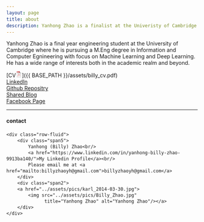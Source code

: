 ```yaml
---
layout: page
title: about
description: Yanhong Zhao is a finalist at the Univeristy of Cambridge reading Information and Computer Engineering
---
```


Yanhong Zhao is a final year engineering student at the University of Cambridge where he is pursuing a M.Eng degree 
in Information and Computer Egnineering with focus on Machine Learning and Deep Learning. He has a wide range of 
interests both in the academic realm and beyond.

[CV![CV as pdf](icons16/pdf-icon.png)]({{ BASE_PATH }}/assets/billy_cv.pdf)<br/>
[LinkedIn](linkedin.com/in/yanhong-zhao-9913ba140/)<br/>
[Github Repositry](https://github.com/billlyzhaoyh)<br/>
[Shared Blog](https://tripodprojectblog.wordpress.com)<br/>
[Facebook Page](https://www.facebook.com/ASFoKP)<br/>

---

<div class="container">
<h4><a name="contact"></a>contact</h4>

    <div class="row-fluid">
        <div class="span5">
            Yanhong (Billy) Zhao<br/>
            <a href="https://www.linkedin.com/in/yanhong-billy-zhao-9913ba140/">My Linkedin Profile</a><br/>
            Please email me at <a href="mailto:billyzhaoyh@gmail.com">billyzhaoyh@gmail.com</a>
        </div>
        <div class="span2">
        <a href="../assets/pics/karl_2014-03-30.jpg">
            <img src="../assets/pics/Billy_Zhao.jpg"
                  title="Yanhong Zhao" alt="Yanhong Zhao"/></a>
        </div>
    </div>
</div>
